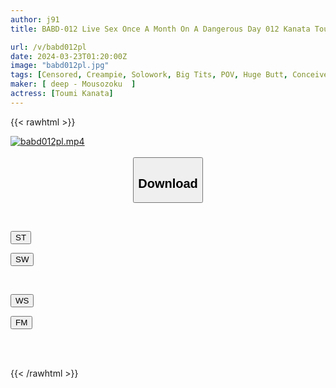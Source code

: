 ```yaml
---
author: j91
title: BABD-012 Live Sex Once A Month On A Dangerous Day 012 Kanata Toumi Kanata

url: /v/babd012pl
date: 2024-03-23T01:20:00Z
image: "babd012pl.jpg"
tags: [Censored, Creampie, Solowork, Big Tits, POV, Huge Butt, Conceived	]
maker: [ deep - Mousozoku  ]
actress: [Toumi Kanata]
---
```



{{< rawhtml >}}

<div class="video" data-videoid="0ZdMMyq3vkiD8m">
    <a href="javascript:;">
        <img src="/v/babd012pl/babd012pl.jpg" width="WIDTH" height="HEIGHT" alt="babd012pl.mp4" loading="lazy">
    </a>
</div>

<script type="text/javascript" src="https://j91.asia/asset/on-demand-st.js"></script>

<br>
  <link rel="stylesheet" href="https://j91.asia/asset/bs5.css">
  
  <center>
  <button class="btn btn-primary" type="button" data-bs-toggle="collapse" data-bs-target=".multi-collapse" aria-expanded="false" aria-controls="multiCollapseExample1 multiCollapseExample2"><h2>Download</h2></button></center>
</p>
<div class="row">
  <div class="col">
    <div class="collapse multi-collapse" id="multiCollapseExample1">
      <div class="card card-body">
	      	      <br>
<div class="buttons">  
<p><a href="https://streamtape.to/v/0ZdMMyq3vkiD8m" target="_blank"><button class="btn-hover color-3"><i class="fa fa-download"></i> ST</button></a></p>
<p><a href="https://asnwish.com/ojjak1vc03bc" target="_blank"><button class="btn-hover color-2"><i class="fa fa-download"></i> SW</button></a></p></div>
    </div>
  </div>
</div>
  <div class="col">
    <div class="collapse multi-collapse" id="multiCollapseExample2">
      <div class="card card-body">
	      <br>
<div class="buttons">
<p><a href="https://wolfstream.tv/psn3lc0y9wd5"><button class="btn-hover color-9"><i class="fa fa-download"></i> WS</button></a></p>
<p><a href="https://filemoon.sx/d/z51otoqtft6x"><button class="btn-hover color-8"><i class="fa fa-download"></i> FM</button></a></p></div>
<br><br>
      </div>
    </div>
  </div>
</div>

{{< /rawhtml >}}